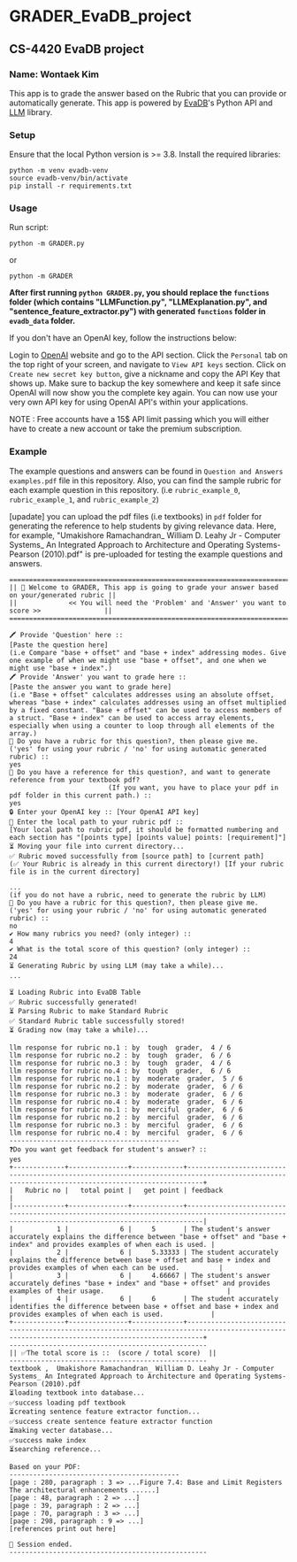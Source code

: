 # GRADER_EvaDB_project
## CS-4420 EvaDB project
### Name: Wontaek Kim

This app is to grade the answer based on the Rubric that you can provide or automatically generate.
This app is powered by [EvaDB](https://evadb.readthedocs.io/en/latest/index.html)'s Python API and [LLM](https://github.com/simonw/llm) library.


### Setup

Ensure that the local Python version is >= 3.8. Install the required libraries:
```
python -m venv evadb-venv
source evadb-venv/bin/activate
pip install -r requirements.txt
```
### Usage
Run script:
```
python -m GRADER.py
```
or
```
python -m GRADER
```


**After first running `python GRADER.py`, you should replace the `functions` folder (which contains "LLMFunction.py", "LLMExplanation.py", and "sentence_feature_extractor.py") with generated `functions` folder in `evadb_data` folder.**

If you don't have an OpenAI key, follow the instructions below:

Login to [OpenAI](https://openai.com/) website and go to the API section.
Click the `Personal` tab on the top right of your screen, and navigate to `View API keys` section.
Click on `Create new secret key button`, give a nickname and copy the API Key that shows up.
Make sure to backup the key somewhere and keep it safe since OpenAI will now show you the complete key again.
You can now use your very own API key for using OpenAI API's within your applications.

NOTE : Free accounts have a 15$ API limit passing which you will either have to create a new account or take the premium subscription.

### Example

The example questions and answers can be found in `Question and Answers examples.pdf` file in this repository.
Also, you can find the sample rubric for each example question in this repository. (i.e `rubric_example_0`, `rubric_example_1`, and `rubric_example_2`)

[upadate] you can upload the pdf files (i.e textbooks) in `pdf` folder for generating the reference to help students by giving relevance data.
Here, for example, "Umakishore Ramachandran_ William D. Leahy Jr - Computer Systems_ An Integrated Approach to Architecture and Operating Systems-Pearson (2010).pdf" is pre-uploaded for testing the example questions and answers.


```
=================================================================================================
|| 👋 Welcome to GRADER, This app is going to grade your answer based on your/generated rubric ||
||             << You will need the 'Problem' and 'Answer' you want to score >>                ||
=================================================================================================

🖍 Provide 'Question' here ::
[Paste the question here]
(i.e Compare "base + offset" and "base + index" addressing modes. Give one example of when we might use "base + offset", and one when we might use "base + index".)
🖍 Provide 'Answer' you want to grade here ::
[Paste the answer you want to grade here]
(i.e "Base + offset" calculates addresses using an absolute offset, whereas "base + index" calculates addresses using an offset multiplied by a fixed constant. "Base + offset" can be used to access members of a struct. "Base + index" can be used to access array elements, especially when using a counter to loop through all elements of the array.)
📄 Do you have a rubric for this question?, then please give me. 
('yes' for using your rubric / 'no' for using automatic generated rubric) :: 
yes
📖 Do you have a reference for this question?, and want to generate reference from your textbook pdf? 
                         (If you want, you have to place your pdf in pdf folder in this current path.) :: 
yes
🔒 Enter your OpenAI key :: [Your OpenAI API key]
📂 Enter the local path to your rubric pdf :: 
[Your local path to rubric pdf, it should be formatted numbering and each section has "[points type] [points value] points: [requirement]"]
⏳ Moving your file into current directory...
✅ Rubric moved successfully from [source path] to [current path]
(✅ Your Rubric is already in this current directory!) [If your rubric file is in the current directory]

...
(if you do not have a rubric, need to generate the rubric by LLM)
📄 Do you have a rubric for this question?, then please give me. 
('yes' for using your rubric / 'no' for using automatic generated rubric) :: 
no
✔ How many rubrics you need? (only integer) :: 
4
✔ What is the total score of this question? (only integer) :: 
24                     
⏳ Generating Rubric by using LLM (may take a while)...
...

⏳ Loading Rubric into EvaDB Table
✅ Rubric successfully generated!
⏳ Parsing Rubric to make Standard Rubric
✅ Standard Rubric table successfully stored!
⏳ Grading now (may take a while)...

llm response for rubric no.1 : by  tough  grader,  4 / 6
llm response for rubric no.2 : by  tough  grader,  6 / 6
llm response for rubric no.3 : by  tough  grader,  4 / 6
llm response for rubric no.4 : by  tough  grader,  6 / 6
llm response for rubric no.1 : by  moderate  grader,  5 / 6
llm response for rubric no.2 : by  moderate  grader,  6 / 6
llm response for rubric no.3 : by  moderate  grader,  6 / 6
llm response for rubric no.4 : by  moderate  grader,  6 / 6
llm response for rubric no.1 : by  merciful  grader,  6 / 6
llm response for rubric no.2 : by  merciful  grader,  6 / 6
llm response for rubric no.3 : by  merciful  grader,  6 / 6
llm response for rubric no.4 : by  merciful  grader,  6 / 6
-------------------------------------------
❓Do you want get feedback for student's answer? :: 
yes
+-------------+---------------+-------------+------------------------------------------------------------------------------------------------------------------------------------------------+
|   Rubric no |   total point |   get point | feedback                                                                                                                                       |
|-------------+---------------+-------------+------------------------------------------------------------------------------------------------------------------------------------------------|
|           1 |             6 |     5       | The student's answer accurately explains the difference between "base + offset" and "base + index" and provides examples of when each is used. |
|           2 |             6 |     5.33333 | The student accurately explains the difference between base + offset and base + index and provides examples of when each can be used.          |
|           3 |             6 |     4.66667 | The student's answer accurately defines "base + index" and "base + offset" and provides examples of their usage.                               |
|           4 |             6 |     6       | The student accurately identifies the difference between base + offset and base + index and provides examples of when each is used.            |
+-------------+---------------+-------------+------------------------------------------------------------------------------------------------------------------------------------------------+
--------------------------------------------------
|| ✅The total score is ::  (score / total score)  ||
--------------------------------------------------
textbook ,  Umakishore Ramachandran_ William D. Leahy Jr - Computer Systems_ An Integrated Approach to Architecture and Operating Systems-Pearson (2010).pdf
⏳loading textbook into database...
✅success loading pdf textbook
⏳creating sentence feature extractor function...
✅success create sentence feature extractor function
⏳making vecter database...
✅success make index
⏳searching reference... 

Based on your PDF: 
-------------------------------------------
[page : 280, paragraph : 3 => ...Figure 7.4: Base and Limit Registers The architectural enhancements ......]
[page : 48, paragraph : 2 => ...]
[page : 39, paragraph : 2 => ...]
[page : 70, paragraph : 3 => ...]
[page : 298, paragraph : 9 => ...]
[references print out here]

👋 Session ended.
--------------------------------------------------
```
